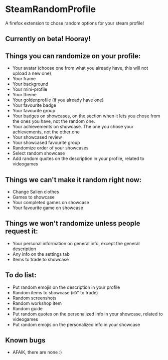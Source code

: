 # SteamRandomProfile
A firefox extension to chose random options for your steam profile!
## Currently on beta! Hooray!

## Things you can randomize on your profile:
- Your avatar (choose one from what you already have, this will not upload a new one)
- Your frame
- Your background
- Your mini-profile
- Your theme
- Your goldenprofile (if you already have one)
- Your favourite badge
- Your favourite group
- Your badges on showcases, on the section when it lets you chose from the ones you have, not the random one.
- Your achievements on showcase. The one you chose your achievements, not the other one
- Your showcased review
- Your showcased favourite group
- Randomize order of your showcases
- Select random showcase
- Add random quotes on the description in your profile, related to videogames

## Things we can't make it random right now:
- Change Salien clothes
- Games to showcase
- Your completed games on showcase
- Your favourite game on showcase

## Things we won't randomize unless people request it:
- Your personal information on general info, except the general description
- Any info on the settings tab
- Items to trade to showcase

## To do list:
- Put random emojis on the description in your profile
- Random items to showcase (`NOT` to trade)
- Random screenshots
- Random workshop item
- Random guide
- Put random quotes on the personalized info in your showcase, related to videogames
- Put random emojis on the personalized info in your showcase

## Known bugs
- AFAIK, there are none :)